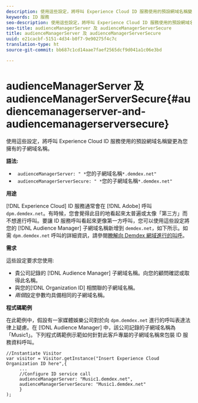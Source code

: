 ```yaml
---
description: 使用這些設定，將呼叫 Experience Cloud ID 服務使用的預設網域名稱變更為您擁有的子網域名稱。
keywords: ID 服務
seo-description: 使用這些設定，將呼叫 Experience Cloud ID 服務使用的預設網域名稱變更為您擁有的子網域名稱。
seo-title: audienceManagerServer 及 audienceManagerServerSecure
title: audienceManagerServer 及 audienceManagerServerSecure
uuid: e21cacbf-5151-4d34-b0f7-9e90275f4c7c
translation-type: ht
source-git-commit: bb687c1cd14aae7faef2565dcf9d041a1c06e3bd

---
```



# audienceManagerServer 及 audienceManagerServerSecure{#audiencemanagerserver-and-audiencemanagerserversecure}

使用這些設定，將呼叫 Experience Cloud ID 服務使用的預設網域名稱變更為您擁有的子網域名稱。

**語法:**

* ` audienceManagerServer: " *`您的子網域名稱`*.demdex.net"`
* ` audienceManagerServerSecure: " *`您的子網域名稱`*.demdex.net"`

**用途**

[!DNL Experience Cloud] ID 服務通常會在 [!DNL Adobe] 呼叫 `dpm.demdex.net`。有時候，您會覺得此目的地看起來太普遍或太像「第三方」而不想進行呼叫。要讓 ID 服務呼叫看起來更像第一方呼叫，您可以使用這些設定將您的 [!DNL Audience Manager] 子網域名稱新增到 `demdex.net`，如下所示。如需 `dpm.demdex.net` 呼叫的詳細資訊，請參閱[瞭解向 Demdex 網域進行的叫呼](https://marketing.adobe.com/resources/help/zh_TW/aam/demdex-calls.html)。

**需求**

這些設定要求您使用:

* 貴公司記錄的 [!DNL Audience Manager] 子網域名稱。向您的顧問確認或取得此名稱。
* 與您的[!DNL Organization ID] 相關聯的子網域名稱。
* *兩個*設定參數均具備相同的子網域名稱。

**程式碼範例**

在此範例中，假設有一家媒體娛樂公司對於向 `dpm.demdex.net` 進行的呼叫表達法律上疑慮。在 [!DNL Audience Manager] 中，該公司記錄的子網域名稱為「Music1」。下列程式碼範例示範如何針對此客戶專屬的子網域名稱來包裝 ID 服務資料呼叫。

```
//Instantiate Visitor 
var visitor = Visitor.getInstance("Insert Experience Cloud Organization ID here",{ 
     ... 
     //Configure ID service call 
     audienceManagerServer: "Music1.demdex.net", 
     audienceManagerServerSecure: "Music1.demdex.net" 
     } 
);
```

